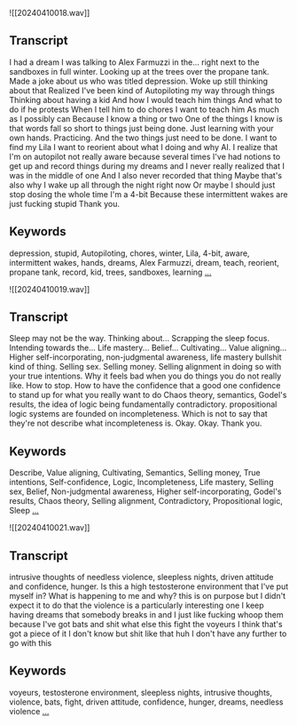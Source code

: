 ![[20240410018.wav]]
## Transcript
 I had a dream I was talking to Alex Farmuzzi in the... right next to the sandboxes in full winter. Looking up at the trees over the propane tank. Made a joke about us who was titled depression. Woke up still thinking about that Realized I've been kind of Autopiloting my way through things Thinking about having a kid And how I would teach him things And what to do if he protests When I tell him to do chores I want to teach him As much as I possibly can Because I know a thing or two One of the things I know is that words fall so short to things just being done. Just learning with your own hands. Practicing. And the two things just need to be done. I want to find my Lila I want to reorient about what I doing and why AI. I realize that I'm on autopilot not really aware because several times I've had notions to get up and record things during my dreams and I never really realized that I was in the middle of one And I also never recorded that thing Maybe that's also why I wake up all through the night right now Or maybe I should just stop dosing the whole time I'm a 4-bit Because these intermittent wakes are just fucking stupid Thank you.
## Keywords
depression, stupid, Autopiloting, chores, winter, Lila, 4-bit, aware, intermittent wakes, hands, dreams, Alex Farmuzzi, dream, teach, reorient, propane tank, record, kid, trees, sandboxes, learning
[...](obsidian://swiftink_transcript_functions?id=f2799443-6c2c-4309-a034-ed8bd2260419)

![[20240410019.wav]]
## Transcript
 Sleep may not be the way. Thinking about... Scrapping the sleep focus. Intending towards the... Life mastery... Belief... Cultivating... Value aligning... Higher self-incorporating, non-judgmental awareness, life mastery bullshit kind of thing. Selling sex. Selling money. Selling alignment in doing so with your true intentions. Why it feels bad when you do things you do not really like. How to stop. How to have the confidence that a good one confidence to stand up for what you really want to do Chaos theory, semantics, Godel's results, the idea of logic being fundamentally contradictory. propositional logic systems are founded on incompleteness. Which is not to say that they're not describe what incompleteness is. Okay. Okay. Thank you.
## Keywords
Describe, Value aligning, Cultivating, Semantics, Selling money, True intentions, Self-confidence, Logic, Incompleteness, Life mastery, Selling sex, Belief, Non-judgmental awareness, Higher self-incorporating, Godel's results, Chaos theory, Selling alignment, Contradictory, Propositional logic, Sleep
[...](obsidian://swiftink_transcript_functions?id=247c8e24-79ec-439f-85e4-6603e2293d85)

![[20240410021.wav]]
## Transcript
 intrusive thoughts of needless violence, sleepless nights, driven attitude and confidence, hunger. Is this a high testosterone environment that I've put myself in? What is happening to me and why? this is on purpose but I didn't expect it to do that the violence is a particularly interesting one I keep having dreams that somebody breaks in and I just like fucking whoop them because I've got bats and shit what else this fight the voyeurs I think that's got a piece of it I don't know but shit like that huh I don't have any further to go with this
## Keywords
voyeurs, testosterone environment, sleepless nights, intrusive thoughts, violence, bats, fight, driven attitude, confidence, hunger, dreams, needless violence
[...](obsidian://swiftink_transcript_functions?id=c17bf5ca-763a-462b-9a35-008cbbe94557)